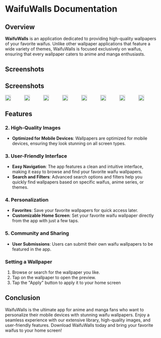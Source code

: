 # WaifuWalls Documentation

## Overview
**WaifuWalls** is an application dedicated to providing high-quality wallpapers of your favorite waifus. Unlike other wallpaper applications that feature a wide variety of themes, WaifuWalls is focused exclusively on waifus, ensuring that every wallpaper caters to anime and manga enthusiasts.

## Screenshots
## Screenshots
<div style="display: flex; flex-direction: 'row';">
  <img src="https://github.com/ronitkrshah/waifu-walls/assets/118371892/e950ab41-f188-4ab2-a2f3-b067832c5e1f" width=30%>
  <img src="https://github.com/ronitkrshah/waifu-walls/assets/118371892/603999ab-3aa0-4d95-afc6-d6dd2b2f3d65" width=30%>
  <img src="https://github.com/ronitkrshah/waifu-walls/assets/118371892/87dcb094-49ae-4ccc-a09a-406fabd2d3a7" width=30%>
  <img src="https://github.com/ronitkrshah/waifu-walls/assets/118371892/247d285b-4c11-4873-9982-578d17363dfc" width=30%>
  <img src="https://github.com/ronitkrshah/waifu-walls/assets/118371892/b8377e65-9601-465f-ae53-37f6587c45da" width=30%>
  <img src="https://github.com/ronitkrshah/waifu-walls/assets/118371892/373fd710-6ca5-4507-adff-fbdbd9071049" width=30%>
  <img src="https://github.com/ronitkrshah/waifu-walls/assets/118371892/48e5df62-9170-4da2-9580-e0d01fd50537" width=30%>
  <img src="https://github.com/ronitkrshah/waifu-walls/assets/118371892/1fc829f8-a5b7-4ff8-a24c-39b7b3fde94b" width=30%>
</div>

## Features

### 2. High-Quality Images
- **Optimized for Mobile Devices**: Wallpapers are optimized for mobile devices, ensuring they look stunning on all screen types.

### 3. User-Friendly Interface
- **Easy Navigation**: The app features a clean and intuitive interface, making it easy to browse and find your favorite waifu wallpapers.
- **Search and Filters**: Advanced search options and filters help you quickly find wallpapers based on specific waifus, anime series, or themes.

### 4. Personalization
- **Favorites**: Save your favorite wallpapers for quick access later.
- **Customizable Home Screen**: Set your favorite waifu wallpaper directly from the app with just a few taps.

### 5. Community and Sharing
- **User Submissions**: Users can submit their own waifu wallpapers to be featured in the app.

### Setting a Wallpaper
1. Browse or search for the wallpaper you like.
2. Tap on the wallpaper to open the preview.
3. Tap the "Apply" button to apply it to your home screen

## Conclusion
WaifuWalls is the ultimate app for anime and manga fans who want to personalize their mobile devices with stunning waifu wallpapers. Enjoy a seamless experience with our extensive library, high-quality images, and user-friendly features. Download WaifuWalls today and bring your favorite waifus to your home screen!
